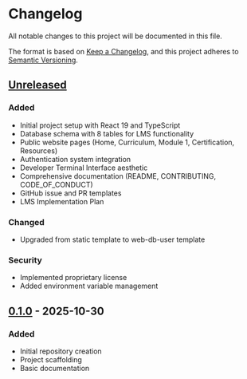 # Changelog

All notable changes to this project will be documented in this file.

The format is based on [Keep a Changelog](https://keepachangelog.com/en/1.0.0/),
and this project adheres to [Semantic Versioning](https://semver.org/spec/v2.0.0.html).

## [Unreleased]

### Added
- Initial project setup with React 19 and TypeScript
- Database schema with 8 tables for LMS functionality
- Public website pages (Home, Curriculum, Module 1, Certification, Resources)
- Authentication system integration
- Developer Terminal Interface aesthetic
- Comprehensive documentation (README, CONTRIBUTING, CODE_OF_CONDUCT)
- GitHub issue and PR templates
- LMS Implementation Plan

### Changed
- Upgraded from static template to web-db-user template

### Security
- Implemented proprietary license
- Added environment variable management

## [0.1.0] - 2025-10-30

### Added
- Initial repository creation
- Project scaffolding
- Basic documentation

[Unreleased]: https://github.com/leonidas-esquire/gitpolish-course-website/compare/v0.1.0...HEAD
[0.1.0]: https://github.com/leonidas-esquire/gitpolish-course-website/releases/tag/v0.1.0
